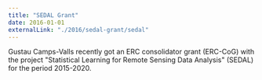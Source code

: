 ```yaml
---
title: "SEDAL Grant"
date: 2016-01-01
externalLink: "./2016/sedal-grant/sedal"
---
```


Gustau Camps-Valls recently got an ERC consolidator grant (ERC-CoG) with the project "Statistical Learning for Remote Sensing Data Analysis" (SEDAL) for the period 2015-2020.
